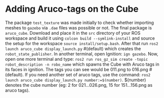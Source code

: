 # Adding Aruco-tags on the Cube
The package ``test_texture`` was made initially to check whether importing meshes to ``gazebo`` via ``.dae`` files was possible or not.
The final package is ``aruco_cube``. Download and place it in the ``src`` directory of your ROS workspace and build it using ``colcon build --symlink-install`` and source the setup for the workspace ``source install/setup.bash``. After that run ``ros2 launch aruco_cube display_launch.py`` #(default) which creates the ``robot_state_publisher``. In another terminal, open Ignition: ``ign gazebo``. Now, open one more terminal and type: ``ros2 run ros_gz_sim create -topic robot_description -n robo_name`` which spawns the Cube with Aruco tags in its faces in ignition. The tags you can see would be 011.png to 016.png #(default). If you need another set of aruco tags, use the command: ``ros2 launch aruco_cube display_launch.py number:=$(number)``. $(number) denotes the cube number (eg: 2 for 021...026.png, 15 for 151...156.png as aruco tags).
